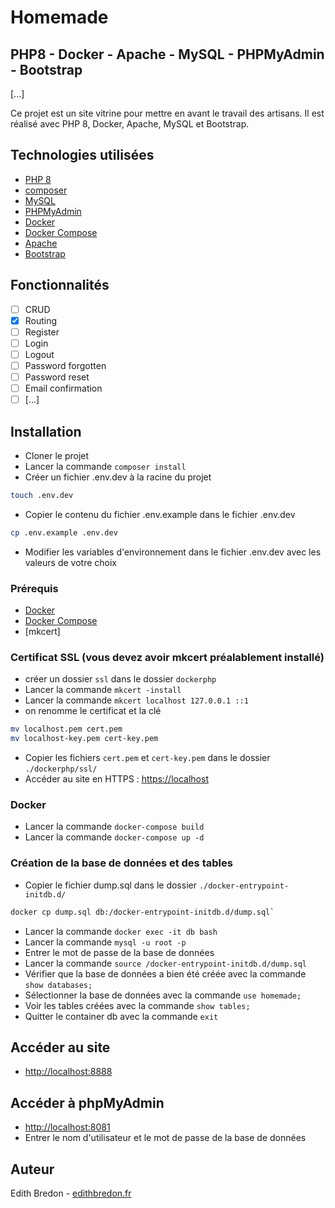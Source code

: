 # Homemade 
## PHP8 - Docker - Apache - MySQL - PHPMyAdmin - Bootstrap
[...]

Ce projet est un site vitrine pour mettre en avant le travail des artisans.
Il est réalisé avec PHP 8, Docker, Apache, MySQL et Bootstrap.

## Technologies utilisées

- [PHP 8](https://www.php.net/releases/8.0/en.php)
- [composer](https://getcomposer.org/)
- [MySQL](https://www.mysql.com/fr/)
- [PHPMyAdmin](https://www.phpmyadmin.net/)
- [Docker](https://www.docker.com/)
- [Docker Compose](https://docs.docker.com/compose/install/)
- [Apache](https://httpd.apache.org/)
- [Bootstrap](https://getbootstrap.com/)

## Fonctionnalités

- [ ] CRUD
- [x] Routing
- [ ] Register
- [ ] Login
- [ ] Logout
- [ ] Password forgotten
- [ ] Password reset
- [ ] Email confirmation
- [ ] [...]

## Installation

- Cloner le projet
- Lancer la commande `composer install`
- Créer un fichier .env.dev à la racine du projet
```bash
touch .env.dev
```
- Copier le contenu du fichier .env.example dans le fichier .env.dev
```bash
cp .env.example .env.dev
```
- Modifier les variables d'environnement dans le fichier .env.dev avec les valeurs de votre choix

### Prérequis

- [Docker](https://www.docker.com/)
- [Docker Compose](https://docs.docker.com/compose/install/)
- [mkcert]

### Certificat SSL (vous devez avoir mkcert préalablement installé)

- créer un dossier `ssl` dans le dossier `dockerphp`
- Lancer la commande `mkcert -install`
- Lancer la commande `mkcert localhost 127.0.0.1 ::1`
- on renomme le certificat et la clé
```bash
mv localhost.pem cert.pem
mv localhost-key.pem cert-key.pem
```
- Copier les fichiers `cert.pem` et `cert-key.pem` dans le dossier `./dockerphp/ssl/`
- Accéder au site en HTTPS : [https://localhost](https://localhost)

### Docker
- Lancer la commande `docker-compose build`
- Lancer la commande `docker-compose up -d`

### Création de la base de données et des tables

- Copier le fichier dump.sql dans le dossier `./docker-entrypoint-initdb.d/`
```bash
docker cp dump.sql db:/docker-entrypoint-initdb.d/dump.sql`
```
- Lancer la commande `docker exec -it db bash`
- Lancer la commande `mysql -u root -p`
- Entrer le mot de passe de la base de données
- Lancer la commande `source /docker-entrypoint-initdb.d/dump.sql`
- Vérifier que la base de données a bien été créée avec la commande `show databases;`
- Sélectionner la base de données avec la commande `use homemade;`
- Voir les tables créées avec la commande `show tables;`
- Quitter le container db avec la commande `exit`

## Accéder au site
- [http://localhost:8888](http://localhost:8888)

## Accéder à phpMyAdmin
- [http://localhost:8081](http://localhost:8081)
- Entrer le nom d'utilisateur et le mot de passe de la base de données

## Auteur

Edith Bredon - [edithbredon.fr](https://www.edithbredon.fr/)








